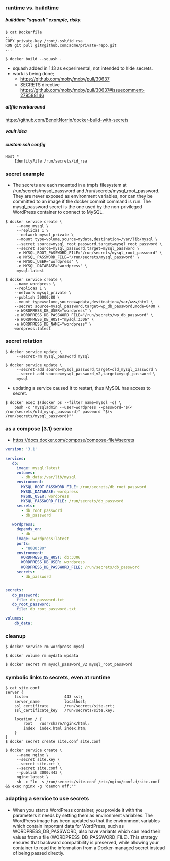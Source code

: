 ### runtime vs. buildtime

##### buildtime "squash" example, risky.
```
$ cat Dockerfile
...
COPY private.key /root/.ssh/id_rsa
RUN git pull git@github.com:acme/private-repo.git
...

$ docker build --squash .
```

* squash added in 1.13 as experimental, not intended to hide secrets.
* work is being done;
  * https://github.com/moby/moby/pull/30637
  * SECRETS directive https://github.com/moby/moby/pull/30637#issuecomment-279588146


##### altfile workaround
https://github.com/BenoitNorrin/docker-build-with-secrets

##### vault idea

##### custom ssh config

```
Host *
    IdentityFile /run/secrets/id_rsa
```


### secret example
* The secrets are each mounted in a tmpfs filesystem at /run/secrets/mysql_password and /run/secrets/mysql_root_password. They are never exposed as environment variables, nor can they be committed to an image if the docker commit command is run. The mysql_password secret is the one used by the non-privileged WordPress container to connect to MySQL.
```
$ docker service create \
     --name mysql \
     --replicas 1 \
     --network mysql_private \
     --mount type=volume,source=mydata,destination=/var/lib/mysql \
     --secret source=mysql_root_password,target=mysql_root_password \
     --secret source=mysql_password,target=mysql_password \
     -e MYSQL_ROOT_PASSWORD_FILE="/run/secrets/mysql_root_password" \
     -e MYSQL_PASSWORD_FILE="/run/secrets/mysql_password" \
     -e MYSQL_USER="wordpress" \
     -e MYSQL_DATABASE="wordpress" \
     mysql:latest
```

```
$ docker service create \
    --name wordpress \
    --replicas 1 \
    --network mysql_private \
    --publish 30000:80 \
    --mount type=volume,source=wpdata,destination=/var/www/html \
    --secret source=mysql_password,target=wp_db_password,mode=0400 \
    -e WORDPRESS_DB_USER="wordpress" \
    -e WORDPRESS_DB_PASSWORD_FILE="/run/secrets/wp_db_password" \
    -e WORDPRESS_DB_HOST="mysql:3306" \
    -e WORDPRESS_DB_NAME="wordpress" \
    wordpress:latest
```

### secret rotation

```
$ docker service update \
     --secret-rm mysql_password mysql

$ docker service update \
     --secret-add source=mysql_password,target=old_mysql_password \
     --secret-add source=mysql_password_v2,target=mysql_password \
     mysql
```

* updating a service caused it to restart, thus MySQL has access to secret.

```
$ docker exec $(docker ps --filter name=mysql -q) \
    bash -c 'mysqladmin --user=wordpress --password="$(< /run/secrets/old_mysql_password)" password "$(< /run/secrets/mysql_password)"'
```

### as a compose (3.1) service

* https://docs.docker.com/compose/compose-file/#secrets

```yml
version: '3.1'

services:
   db:
     image: mysql:latest
     volumes:
       - db_data:/var/lib/mysql
     environment:
       MYSQL_ROOT_PASSWORD_FILE: /run/secrets/db_root_password
       MYSQL_DATABASE: wordpress
       MYSQL_USER: wordpress
       MYSQL_PASSWORD_FILE: /run/secrets/db_password
     secrets:
       - db_root_password
       - db_password

   wordpress:
     depends_on:
       - db
     image: wordpress:latest
     ports:
       - "8000:80"
     environment:
       WORDPRESS_DB_HOST: db:3306
       WORDPRESS_DB_USER: wordpress
       WORDPRESS_DB_PASSWORD_FILE: /run/secrets/db_password
     secrets:
       - db_password


secrets:
   db_password:
     file: db_password.txt
   db_root_password:
     file: db_root_password.txt

volumes:
    db_data:
```

### cleanup

```
$ docker service rm wordpress mysql

$ docker volume rm mydata wpdata

$ docker secret rm mysql_password_v2 mysql_root_password
```


### symbolic links to secrets, even at runtime
```
$ cat site.conf
server {
    listen                443 ssl;
    server_name           localhost;
    ssl_certificate       /run/secrets/site.crt;
    ssl_certificate_key   /run/secrets/site.key;

    location / {
        root   /usr/share/nginx/html;
        index  index.html index.htm;
    }
}
$ docker secret create site.conf site.conf

$ docker service create \
     --name nginx \
     --secret site.key \
     --secret site.crt \
     --secret site.conf \
     --publish 3000:443 \
     nginx:latest \
     sh -c "ln -s /run/secrets/site.conf /etc/nginx/conf.d/site.conf && exec nginx -g 'daemon off;'"
```


### adapting a service to use secrets

* When you start a WordPress container, you provide it with the parameters it needs by setting them as environment variables. The WordPress image has been updated so that the environment variables which contain important data for WordPress, such as WORDPRESS_DB_PASSWORD, also have variants which can read their values from a file (WORDPRESS_DB_PASSWORD_FILE). This strategy ensures that backward compatibility is preserved, while allowing your container to read the information from a Docker-managed secret instead of being passed directly.
